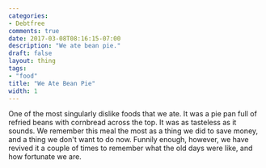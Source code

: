 ```yaml
---
categories:
- Debtfree
comments: true
date: 2017-03-08T08:16:15-07:00
description: "We ate bean pie."
draft: false
layout: thing
tags:
- "food"
title: "We Ate Bean Pie"
width: 1
---
```


One of the most singularly dislike foods that we ate.  It was a pie pan full of refried beans with cornbread across the top.  It was as tasteless as it sounds.  We remember this meal the most as a thing we did to save money, and a thing we don't want to do now.  Funnily enough, however, we have revived it a couple of times to remember what the old days were like, and how fortunate we are.
